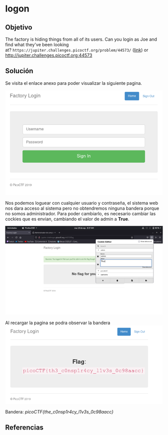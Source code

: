 # logon

## Objetivo
The factory is hiding things from all of its users. Can you login as Joe and find what they've been looking at? `https://jupiter.challenges.picoctf.org/problem/44573/` ([link](https://jupiter.challenges.picoctf.org/problem/44573/)) or http://jupiter.challenges.picoctf.org:44573

## Solución 
Se visita el enlace anexo para poder visualizar la siguiente pagina.

![img1-index](img1-index.png)

Nos podemos loguear con cualquier usuario y contraseña, el sistema web nos dara acceso al sistema pero no obtendremos ninguna bandera porque no somos administrador.
Para poder cambiarlo, es necesario cambiar las cockies que es envian, cambiando el valor de admin a **True**. 

![img2-CambioCockies](img2-CambioCockies.png)

Al recargar la pagina se podra observar la bandera
![img3-bandera](img3-bandera.png)

Bandera: *picoCTF{the_c0nsp1r4cy_l1v3s_0c98aacc}*

## Referencias